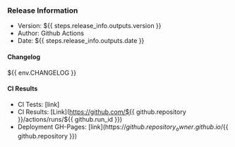 ### Release Information

- Version: ${{ steps.release_info.outputs.version }}
- Author: Github Actions
- Date: ${{ steps.release_info.outputs.date }}

#### Changelog

${{ env.CHANGELOG }}

#### CI Results

- CI Tests: [link]
- CI Results: [Link](https://github.com/${{ github.repository }}/actions/runs/${{ github.run_id }})
- Deployment GH-Pages: [link](https://${{ github.repository_owner }}.github.io/${{ github.repository }})